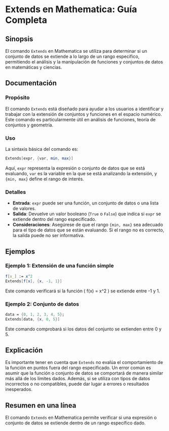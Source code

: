 <!--
Meta Description: # Extends en Mathematica: Guía Completa ## Sinopsis El comando `Extends` en Mathematica se utiliza para determinar si un conjunto de datos se extiende...
Meta Keywords: datos, extends, comando, conjunto, rango
-->

# Extends en Mathematica: Guía Completa

## Sinopsis
El comando `Extends` en Mathematica se utiliza para determinar si un conjunto de datos se extiende a lo largo de un rango específico, permitiendo el análisis y la manipulación de funciones y conjuntos de datos en matemáticas y ciencias.

## Documentación
### Propósito
El comando `Extends` está diseñado para ayudar a los usuarios a identificar y trabajar con la extensión de conjuntos y funciones en el espacio numérico. Este comando es particularmente útil en análisis de funciones, teoría de conjuntos y geometría.

### Uso
La sintaxis básica del comando es:
```mathematica
Extends[expr, {var, min, max}]
```
Aquí, `expr` representa la expresión o conjunto de datos que se está evaluando, `var` es la variable en la que se está analizando la extensión, y `{min, max}` define el rango de interés.

### Detalles
- **Entrada**: `expr` puede ser una función, un conjunto de datos o una lista de valores.
- **Salida**: Devuelve un valor booleano (`True` o `False`) que indica si `expr` se extiende dentro del rango especificado.
- **Consideraciones**: Asegúrese de que el rango `{min, max}` sea adecuado para el tipo de datos que se están evaluando. Si el rango no es correcto, la salida puede no ser informativa.

## Ejemplos
### Ejemplo 1: Extensión de una función simple
```mathematica
f[x_] := x^2
Extends[f[x], {x, -1, 1}]
```
Este comando verificará si la función \( f(x) = x^2 \) se extiende entre -1 y 1.

### Ejemplo 2: Conjunto de datos
```mathematica
data = {0, 1, 2, 3, 4, 5};
Extends[data, {x, 0, 5}]
```
Este comando comprobará si los datos del conjunto se extienden entre 0 y 5.

## Explicación
Es importante tener en cuenta que `Extends` no evalúa el comportamiento de la función en puntos fuera del rango especificado. Un error común es asumir que la función o conjunto de datos se comportará de manera similar más allá de los límites dados. Además, si se utiliza con tipos de datos incorrectos o no compatibles, puede dar lugar a errores o resultados inesperados.

## Resumen en una línea
El comando `Extends` en Mathematica permite verificar si una expresión o conjunto de datos se extiende dentro de un rango específico dado.